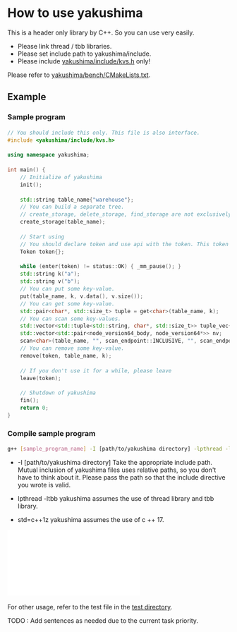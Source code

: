 # How to use yakushima

This is a header only library by C++. So you can use very easily.

* Please link thread / tbb libraries.
* Please set include path to yakushima/include.
* Please include [yakushima/include/kvs.h](./../include/kvs.h) only!

Please refer to [yakushima/bench/CMakeLists.txt](./../bench/CMakeLists.txt).

## Example

### Sample program

```cpp
// You should include this only. This file is also interface.
#include <yakushima/include/kvs.h>

using namespace yakushima;

int main() {
    // Initialize of yakushima
    init();
    
    std::string table_name{"warehouse"};
    // You can build a separate tree.
    // create_storage, delete_storage, find_storage are not exclusively controlled, so call these from a single thread. Alternatively, do exclusive the call with user-defined exclusive control.
    create_storage(table_name);

    // Start using
    // You should declare token and use api with the token. This token means your session that protects your read data and save temporary data.
    Token token{};

    while (enter(token) != status::OK) { _mm_pause(); }
    std::string k("a");
    std::string v("b");
    // You can put some key-value.
    put(table_name, k, v.data(), v.size());
    // You can get some key-value.
    std::pair<char*, std::size_t> tuple = get<char>(table_name, k);
    // You can scan some key-values.
    std::vector<std::tuple<std::string, char*, std::size_t>> tuple_vec{};
    std::vector<std::pair<node_version64_body, node_version64*>> nv;
    scan<char>(table_name, "", scan_endpoint::INCLUSIVE, "", scan_endpoint::INCLUSIVE, tuple_vec, &nv);
    // You can remove some key-value.
    remove(token, table_name, k);

    // If you don't use it for a while, please leave
    leave(token);

    // Shutdown of yakushima
    fin();
    return 0;
}
```

### Compile sample program

```sh
g++ [sample_program_name] -I [path/to/yakushima directory] -lpthread -ltbb -std=c++1z
```

- -I [path/to/yakushima directory]
Take the appropriate include path.
Mutual inclusion of yakushima files uses relative paths, so you don't have to think about it.
Please pass the path so that the include directive you wrote is valid.

- lpthread -ltbb
yakushima assumes the use of thread library and tbb library.

- std=c++1z
yakushima assumes the use of c ++ 17.

![Overview](./pic/Overview.pdf)

For other usage, refer to the test file in the [test directory](./../test).

TODO : Add sentences as needed due to the current task priority.
